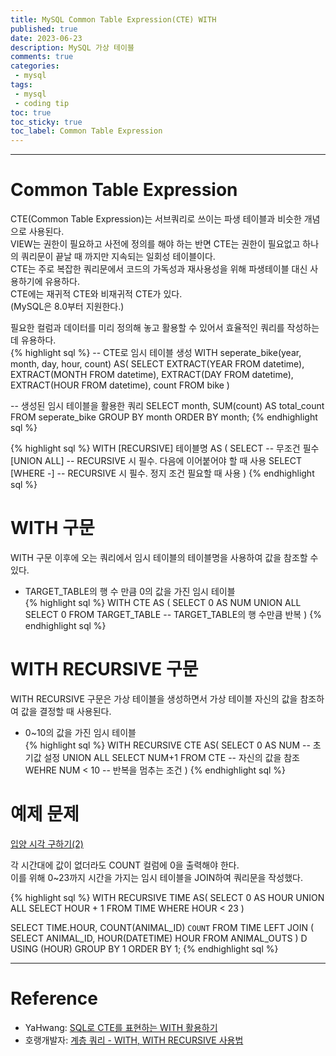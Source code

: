 ```yaml
---
title: MySQL Common Table Expression(CTE) WITH
published: true
date: 2023-06-23
description: MySQL 가상 테이블
comments: true
categories:
 - mysql
tags:
 - mysql
 - coding tip
toc: true
toc_sticky: true
toc_label: Common Table Expression
---
```

---
# Common Table Expression

CTE(Common Table Expression)는 서브쿼리로 쓰이는 파생 테이블과 비슷한 개념으로 사용된다.  
VIEW는 권한이 필요하고 사전에 정의를 해야 하는 반면 CTE는 권한이 필요없고 하나의 쿼리문이 끝날 때 까지만 지속되는 일회성 테이블이다.  
CTE는 주로 복잡한 쿼리문에서 코드의 가독성과 재사용성을 위해 파생테이블 대신 사용하기에 유용하다.  
CTE에는 재귀적 CTE와 비재귀적 CTE가 있다.  
(MySQL은 8.0부터 지원한다.)

필요한 컬럼과 데이터를 미리 정의해 놓고 활용할 수 있어서 효율적인 쿼리를 작성하는데 유용하다.  
{% highlight sql %}
-- CTE로 임시 테이블 생성
WITH seperate_bike(year, month, day, hour, count) AS(
    SELECT EXTRACT(YEAR FROM datetime),
        EXTRACT(MONTH FROM datetime),
        EXTRACT(DAY FROM datetime),
        EXTRACT(HOUR FROM datetime), count FROM bike
)

-- 생성된 임시 테이블을 활용한 쿼리
SELECT month, SUM(count) AS total_count
FROM seperate_bike
GROUP BY month
ORDER BY month;
{% endhighlight sql %}

{% highlight sql %}
WITH [RECURSIVE] 테이블명 AS (
    SELECT -- 무조건 필수
    [UNION ALL] -- RECURSIVE 시 필수. 다음에 이어붙어야 할 때 사용
    SELECT
    [WHERE -] -- RECURSIVE 시 필수. 정지 조건 필요할 때 사용
)
{% endhighlight sql %}

# WITH 구문

WITH 구문 이후에 오는 쿼리에서 임시 테이블의 테이블명을 사용하여 값을 참조할 수 있다.

* TARGET_TABLE의 행 수 만큼 0의 값을 가진 임시 테이블  
{% highlight sql %}
WITH CTE AS (
    SELECT 0 AS NUM
    UNION ALL
    SELECT 0 FROM TARGET_TABLE -- TARGET_TABLE의 행 수만큼 반복
)
{% endhighlight sql %}

# WITH RECURSIVE 구문

WITH RECURSIVE 구문은 가상 테이블을 생성하면서 가상 테이블 자신의 값을 참조하여 값을 결정할 때 사용된다.

* 0~10의 값을 가진 임시 테이블  
{% highlight sql %}
WITH RECURSIVE CTE AS(
    SELECT 0 AS NUM -- 초기값 설정
    UNION ALL
    SELECT NUM+1 FROM CTE -- 자신의 값을 참조
    WEHRE NUM < 10 -- 반복을 멈추는 조건
)​
{% endhighlight sql %}

# 예제 문제
[입양 시각 구하기(2)](https://school.programmers.co.kr/learn/courses/30/lessons/59413)

각 시간대에 값이 없더라도 COUNT 컬럼에 0을 출력해야 한다.  
이를 위해 0~23까지 시간을 가지는 임시 테이블을 JOIN하여 쿼리문을 작성했다.

{% highlight sql %}
WITH RECURSIVE TIME AS(
    SELECT 0 AS HOUR
    UNION ALL
    SELECT HOUR + 1
    FROM TIME
    WHERE HOUR < 23
)

SELECT TIME.HOUR, COUNT(ANIMAL_ID) `COUNT`
FROM TIME LEFT JOIN (
    SELECT ANIMAL_ID, HOUR(DATETIME) HOUR
    FROM ANIMAL_OUTS
    ) D USING (HOUR)
GROUP BY 1
ORDER BY 1;
{% endhighlight sql %}

---
# Reference
* YaHwang: [SQL로 CTE를 표현하는 WITH 활용하기](https://yahwang.github.io/posts/49)
* 호랭개발자: [계층 쿼리 - WITH, WITH RECURSIVE 사용법](https://horang98.tistory.com/10)
